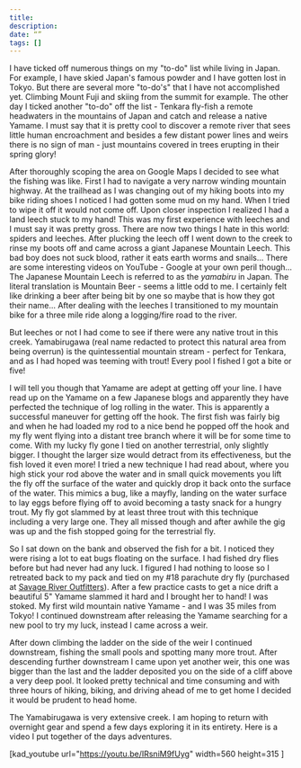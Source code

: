 ```yaml
---
title:
description:
date: “”
tags: []
---
```

<div class=“text-lg m-2”>
<p class="mb-2">I have ticked off numerous things on my "to-do" list while living in Japan. For example, I have skied Japan's famous powder and I have gotten lost in Tokyo. But there are several more "to-do's" that I have not accomplished yet. Climbing Mount Fuji and skiing from the summit for example. The other day I ticked another "to-do" off the list - Tenkara fly-fish a remote headwaters in the mountains of Japan and catch and release a native Yamame. I must say that it is pretty cool to discover a remote river that sees little human encroachment and besides a few distant power lines and weirs there is no sign of man - just mountains covered in trees erupting in their spring glory!</p>



<p class="mb-2 mt-2">After thoroughly scoping the area on Google Maps I decided to see what the fishing was like. First I had to navigate a very narrow winding mountain highway. At the trailhead as I was changing out of my hiking boots into my bike riding shoes I noticed I had gotten some mud on my hand. When I tried to wipe it off it would not come off. Upon closer inspection I realized I had a land leech stuck to my hand! This was my first experience with leeches and I must say it was pretty gross. There are now two things I hate in this world: spiders and leeches. After plucking the leech off I went down to the creek to rinse my boots off and came across a giant Japanese Mountain Leech. This bad boy does not suck blood, rather it eats earth worms and snails... There are some interesting videos on YouTube - Google at your own peril though... The Japanese Mountain Leech is referred to as the <em>yamabiru</em> in Japan. The literal translation is Mountain Beer - seems a little odd to me. I certainly felt like drinking a beer after being bit by one so maybe that is how they got their name... After dealing with the leeches I transitioned to my mountain bike for a three mile ride along a logging/fire road to the river.</p>



<p class="mb-2 mt-2">But leeches or not I had come to see if there were any native trout in this creek. Yamabirugawa (real name redacted to protect this natural area from being overrun) is the quintessential mountain stream - perfect for Tenkara, and as I had hoped was teeming with trout! Every pool I fished I got a bite or five!</p>



<p class="mb-2 mt-2">I will tell you though that Yamame are adept at getting off your line. I have read up on the Yamame on a few Japanese blogs and apparently they have perfected the technique of log rolling in the water. This is apparently a successful maneuver for getting off the hook. The first fish was fairly big and when he had loaded my rod to a nice bend he popped off the hook and my fly went flying into a distant tree branch where it will be for some time to come. With my lucky fly gone I tied on another terrestrial, only slightly bigger. I thought the larger size would detract from its effectiveness, but the fish loved it even more! I tried a new technique I had read about, where you high stick your rod above the water and in small quick movements you lift the fly off the surface of the water and quickly drop it back onto the surface of the water. This mimics a bug, like a mayfly, landing on the water surface to lay eggs before flying off to avoid becoming a tasty snack for a hungry trout. My fly got slammed by at least three trout with this technique including a very large one. They all missed though and after awhile the gig was up and the fish stopped going for the terrestrial fly.</p>



<p class="mb-2 mt-2">So I sat down on the bank and observed the fish for a bit. I noticed they were rising a lot to eat bugs floating on the surface. I had fished dry flies before but had never had any luck. I figured I had nothing to loose so I retreated back to my pack and tied on my #18 parachute dry fly (purchased at <a href="https://www.savageriveroutfitters.com/" target="_blank">Savage River Outfitters</a>). After a few practice casts to get a nice drift a beautiful 5" Yamame slammed it hard and I brought her to hand! I was stoked. My first wild mountain native Yamame - <span class="underline;">and</span> I was 35 miles from Tokyo! I continued downstream after releasing the Yamame searching for a new pool to try my luck, instead I came across a weir.</p>



<p class="mb-2 mt-2">After down climbing the ladder on the side of the weir I continued downstream, fishing the small pools and spotting many more trout. After descending further downstream I came upon yet another weir, this one was bigger than the last and the ladder deposited you on the side of a cliff above a very deep pool. It looked pretty technical and time consuming and with three hours of hiking, biking, and driving ahead of me to get home I decided it would be prudent to head home.</p>



<p class="mt-2">The Yamabirugawa is very extensive creek. I am hoping to return with overnight gear and spend a few days exploring it in its entirety. Here is a video I put together of the days adventures.</p>

[kad_youtube url="https://youtu.be/IRsniM9fUyg" width=560 height=315 ]</p>

<img class="w-8/12 rounded-lg shadow-lg mx-auto" src="" alt="" />
</div>